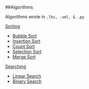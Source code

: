 ##Algorithms

Algorithms wrote in `.lhs, .sml, & .py`


[Sorting](https://github.com/lialin/algorithms/tree/master/sorting)
*   [<span class="icon"></span>Bubble Sort](https://github.com/lialin/algorithms/tree/master/sorting/bubbleSort)
*   [<span class="icon"></span>Insertion Sort](https://github.com/lialin/algorithms/tree/master/sorting/insertionSort)
*   [<span class="icon"></span>Count Sort](https://github.com/lialin/algorithms/tree/master/sorting/countSort)
*   [<span class="icon"></span>Selection Sort](https://github.com/lialin/algorithms/tree/master/sorting/selectionSort)
*   [<span class="icon"></span>Merge Sort](https://github.com/lialin/algorithms/tree/master/sorting/mergeSort)



[<span class="icon"></span>Searching](https://github.com/lialin/algorithms/tree/master/searching)
*   [<span class="icon"></span>Linear Search](https://github.com/lialin/algorithms/tree/master/searching/LinearSearch)
*   [<span class="icon"></span>Binary Search]()
